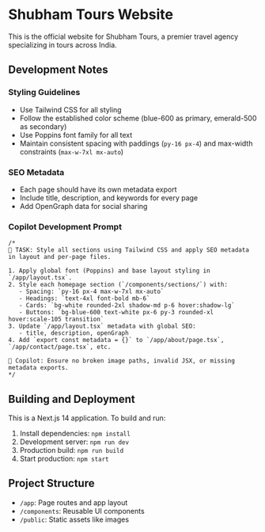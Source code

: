 # Shubham Tours Website

This is the official website for Shubham Tours, a premier travel agency specializing in tours across India.

## Development Notes

### Styling Guidelines
- Use Tailwind CSS for all styling
- Follow the established color scheme (blue-600 as primary, emerald-500 as secondary)
- Use Poppins font family for all text
- Maintain consistent spacing with paddings (`py-16 px-4`) and max-width constraints (`max-w-7xl mx-auto`)

### SEO Metadata
- Each page should have its own metadata export
- Include title, description, and keywords for every page
- Add OpenGraph data for social sharing

### Copilot Development Prompt

```
/*
📌 TASK: Style all sections using Tailwind CSS and apply SEO metadata in layout and per-page files.

1. Apply global font (Poppins) and base layout styling in `/app/layout.tsx`.
2. Style each homepage section (`/components/sections/`) with:
   - Spacing: `py-16 px-4 max-w-7xl mx-auto`
   - Headings: `text-4xl font-bold mb-6`
   - Cards: `bg-white rounded-2xl shadow-md p-6 hover:shadow-lg`
   - Buttons: `bg-blue-600 text-white px-6 py-3 rounded-xl hover:scale-105 transition`
3. Update `/app/layout.tsx` metadata with global SEO:
   - title, description, openGraph
4. Add `export const metadata = {}` to `/app/about/page.tsx`, `/app/contact/page.tsx`, etc.

🔄 Copilot: Ensure no broken image paths, invalid JSX, or missing metadata exports.
*/
```

## Building and Deployment

This is a Next.js 14 application. To build and run:

1. Install dependencies: `npm install`
2. Development server: `npm run dev`
3. Production build: `npm run build`
4. Start production: `npm start`

## Project Structure

- `/app`: Page routes and app layout
- `/components`: Reusable UI components
- `/public`: Static assets like images
